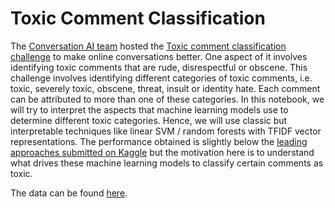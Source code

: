 # Toxic Comment Classification

The [Conversation AI team](https://conversationai.github.io/) hosted the [Toxic comment classification challenge](https://www.kaggle.com/c/jigsaw-toxic-comment-classification-challenge) to make online conversations better. One aspect of it involves identifying toxic comments that are rude, disrespectful or obscene. This challenge involves identifying different categories of toxic comments, i.e. toxic, severely toxic, obscene, threat, insult or identity hate. Each comment can be attributed to more than one of these categories. In this notebook, we will try to interpret the aspects that machine learning models use to determine different toxic categories. Hence, we will use classic but interpretable techniques like linear SVM / random forests with TFIDF vector representations. The performance obtained is slightly below the [leading approaches submitted on Kaggle](https://www.kaggle.com/c/jigsaw-toxic-comment-classification-challenge/leaderboard) but the motivation here is to understand what drives these machine learning models to classify certain comments as toxic.

The data can be found [here](https://www.kaggle.com/c/jigsaw-toxic-comment-classification-challenge/data).
